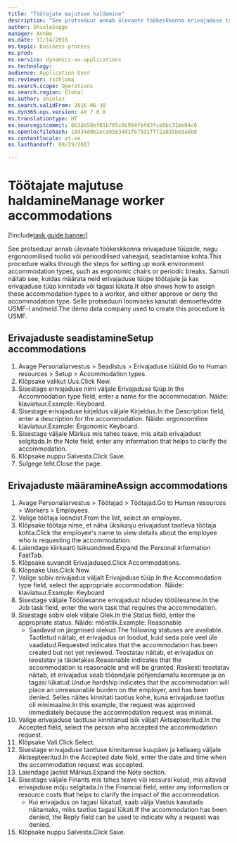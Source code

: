 ```yaml
--- 
title: "Töötajate majutuse haldamine"
description: "See protseduur annab ülevaate töökeskkonna erivajaduse tüüpide, nagu ergonoomilised toolid või perioodilised vaheajad, seadistamise kohta."
author: ShielaSogge
manager: AnnBe
ms.date: 11/14/2016
ms.topic: business-process
ms.prod: 
ms.service: dynamics-ax-applications
ms.technology: 
audience: Application User
ms.reviewer: rschloma
ms.search.scope: Operations
ms.search.region: Global
ms.author: shielas
ms.search.validFrom: 2016-06-30
ms.dyn365.ops.version: AX 7.0.0
ms.translationtype: HT
ms.sourcegitcommit: 663da58ef01b705c0c984fbfd3fce8bc31be04c6
ms.openlocfilehash: 10d34d0b2eca95034d1f67931ff72a035be9a6b8
ms.contentlocale: et-ee
ms.lasthandoff: 08/29/2017

---
```

# <a name="manage-worker-accommodations"></a><span data-ttu-id="b23b3-103">Töötajate majutuse haldamine</span><span class="sxs-lookup"><span data-stu-id="b23b3-103">Manage worker accommodations</span></span>

[!include[task guide banner](../../../includes/task-guide-banner.md)]

<span data-ttu-id="b23b3-104">See protseduur annab ülevaate töökeskkonna erivajaduse tüüpide, nagu ergonoomilised toolid või perioodilised vaheajad, seadistamise kohta.</span><span class="sxs-lookup"><span data-stu-id="b23b3-104">This procedure walks through the steps for setting up work environment accommodation types, such as ergonomic chairs or periodic breaks.</span></span> <span data-ttu-id="b23b3-105">Samuti näitab see, kuidas määrata neid erivajaduse tüüpe töötajale ja kas erivajaduse tüüp kinnitada või tagasi lükata.</span><span class="sxs-lookup"><span data-stu-id="b23b3-105">It also shows how to assign these accommodation types to a worker, and either approve or deny the accommodation type.</span></span> <span data-ttu-id="b23b3-106">Selle protseduuri loomiseks kasutati demoettevõtte USMF-i andmeid.</span><span class="sxs-lookup"><span data-stu-id="b23b3-106">The demo data company used to create this procedure is USMF.</span></span>


## <a name="setup-accommodations"></a><span data-ttu-id="b23b3-107">Erivajaduste seadistamine</span><span class="sxs-lookup"><span data-stu-id="b23b3-107">Setup accommodations</span></span>
1. <span data-ttu-id="b23b3-108">Avage Personaliarvestus > Seadistus > Erivajaduse tüübid.</span><span class="sxs-lookup"><span data-stu-id="b23b3-108">Go to Human resources > Setup > Accommodation types.</span></span>
2. <span data-ttu-id="b23b3-109">Klõpsake valikut Uus.</span><span class="sxs-lookup"><span data-stu-id="b23b3-109">Click New.</span></span>
3. <span data-ttu-id="b23b3-110">Sisestage erivajaduse nimi väljale Erivajaduse tüüp.</span><span class="sxs-lookup"><span data-stu-id="b23b3-110">In the Accommodation type field, enter a name for the accommodation.</span></span> <span data-ttu-id="b23b3-111">Näide: klaviatuur.</span><span class="sxs-lookup"><span data-stu-id="b23b3-111">Example: Keyboard.</span></span>
4. <span data-ttu-id="b23b3-112">Sisestage erivajaduse kirjeldus väljale Kirjeldus.</span><span class="sxs-lookup"><span data-stu-id="b23b3-112">In the Description field, enter a description for the accommodation.</span></span> <span data-ttu-id="b23b3-113">Näide: ergonoomiline klaviatuur.</span><span class="sxs-lookup"><span data-stu-id="b23b3-113">Example: Ergonomic Keyboard.</span></span>
5. <span data-ttu-id="b23b3-114">Sisestage väljale Märkus mis tahes teave, mis aitab erivajadust selgitada.</span><span class="sxs-lookup"><span data-stu-id="b23b3-114">In the Note field, enter any information that helps to clarify the accommodation.</span></span>
6. <span data-ttu-id="b23b3-115">Klõpsake nuppu Salvesta.</span><span class="sxs-lookup"><span data-stu-id="b23b3-115">Click Save.</span></span>
7. <span data-ttu-id="b23b3-116">Sulgege leht.</span><span class="sxs-lookup"><span data-stu-id="b23b3-116">Close the page.</span></span>

## <a name="assign-accommodations"></a><span data-ttu-id="b23b3-117">Erivajaduste määramine</span><span class="sxs-lookup"><span data-stu-id="b23b3-117">Assign accommodations</span></span>
1. <span data-ttu-id="b23b3-118">Avage Personaliarvestus > Töötajad > Töötajad.</span><span class="sxs-lookup"><span data-stu-id="b23b3-118">Go to Human resources > Workers > Employees.</span></span>
2. <span data-ttu-id="b23b3-119">Valige töötaja loendist.</span><span class="sxs-lookup"><span data-stu-id="b23b3-119">From the list, select an employee.</span></span>
3. <span data-ttu-id="b23b3-120">Klõpsake töötaja nime, et näha üksikasju erivajadust taotleva töötaja kohta.</span><span class="sxs-lookup"><span data-stu-id="b23b3-120">Click the employee's name to view details about the employee who is requesting the accommodation.</span></span>
4. <span data-ttu-id="b23b3-121">Laiendage kiirkaarti Isikuandmed.</span><span class="sxs-lookup"><span data-stu-id="b23b3-121">Expand the Personal information FastTab.</span></span>
5. <span data-ttu-id="b23b3-122">Klõpsake suvandit Erivajadused.</span><span class="sxs-lookup"><span data-stu-id="b23b3-122">Click Accommodations.</span></span>
6. <span data-ttu-id="b23b3-123">Klõpsake Uus.</span><span class="sxs-lookup"><span data-stu-id="b23b3-123">Click New.</span></span>
7. <span data-ttu-id="b23b3-124">Valige sobiv erivajadus väljalt Erivajaduse tüüp.</span><span class="sxs-lookup"><span data-stu-id="b23b3-124">In the Accommodation type field, select the appropriate accommodation.</span></span> <span data-ttu-id="b23b3-125">Näide: klaviatuur.</span><span class="sxs-lookup"><span data-stu-id="b23b3-125">Example: Keyboard</span></span>
8. <span data-ttu-id="b23b3-126">Sisestage väljale Tööülesanne erivajadust nõudev tööülesanne.</span><span class="sxs-lookup"><span data-stu-id="b23b3-126">In the Job task field, enter the work task that requires the accommodation.</span></span>
9. <span data-ttu-id="b23b3-127">Sisestage sobiv olek väljale Olek.</span><span class="sxs-lookup"><span data-stu-id="b23b3-127">In the Status field, enter the appropriate status.</span></span> <span data-ttu-id="b23b3-128">Näide: mõistlik.</span><span class="sxs-lookup"><span data-stu-id="b23b3-128">Example: Reasonable</span></span>
    * <span data-ttu-id="b23b3-129">Saadaval on järgmised olekud.</span><span class="sxs-lookup"><span data-stu-id="b23b3-129">The following statuses are available.</span></span> <span data-ttu-id="b23b3-130">Taotletud näitab, et erivajadus on loodud, kuid seda pole veel üle vaadatud.</span><span class="sxs-lookup"><span data-stu-id="b23b3-130">Requested indicates that the accommodation has been created but not yet reviewed.</span></span> <span data-ttu-id="b23b3-131">Teostatav näitab, et erivajadus on teostatav ja täidetakse.</span><span class="sxs-lookup"><span data-stu-id="b23b3-131">Reasonable indicates that the accommodation is reasonable and will be granted.</span></span> <span data-ttu-id="b23b3-132">Raskesti teostatav näitab, et erivajadus seab tööandjale põhjendamatu koormuse ja on tagasi lükatud.</span><span class="sxs-lookup"><span data-stu-id="b23b3-132">Undue hardship indicates that the accommodation will place an unreasonable burden on the employer, and has been denied.</span></span> <span data-ttu-id="b23b3-133">Selles näites kinnitati taotlus kohe, kuna erivajaduse taotlus oli minimaalne.</span><span class="sxs-lookup"><span data-stu-id="b23b3-133">In this example, the request was approved immediately because the accommodation request was minimal.</span></span>  
10. <span data-ttu-id="b23b3-134">Valige erivajaduse taotluse kinnitanud isik väljalt Aktsepteeritud.</span><span class="sxs-lookup"><span data-stu-id="b23b3-134">In the Accepted field, select the person who accepted the accommodation request.</span></span>
11. <span data-ttu-id="b23b3-135">Klõpsake Vali.</span><span class="sxs-lookup"><span data-stu-id="b23b3-135">Click Select.</span></span>
12. <span data-ttu-id="b23b3-136">Sisestage erivajaduse taotluse kinnitamise kuupäev ja kellaaeg väljale Aktsepteeritud.</span><span class="sxs-lookup"><span data-stu-id="b23b3-136">In the Accepted date field, enter the date and time when the accommodation request was accepted.</span></span>
13. <span data-ttu-id="b23b3-137">Laiendage jaotist Märkus.</span><span class="sxs-lookup"><span data-stu-id="b23b3-137">Expand the Note section.</span></span>
14. <span data-ttu-id="b23b3-138">Sisestage väljale Finants mis tahes teave või ressursi kulud, mis aitavad erivajaduse mõju selgitada.</span><span class="sxs-lookup"><span data-stu-id="b23b3-138">In the Financial field, enter any information or resource costs that helps to clarify the impact of the accommodation.</span></span>
    * <span data-ttu-id="b23b3-139">Kui erivajadus on tagasi lükatud, saab välja Vastus kasutada näitamaks, miks taotlus tagasi lükati.</span><span class="sxs-lookup"><span data-stu-id="b23b3-139">If the accommodation has been denied, the Reply field can be used to indicate why a request was denied.</span></span>  
15. <span data-ttu-id="b23b3-140">Klõpsake nuppu Salvesta.</span><span class="sxs-lookup"><span data-stu-id="b23b3-140">Click Save.</span></span>


